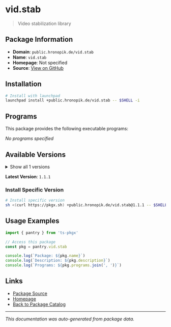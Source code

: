 # vid.stab

> Video stabilization library

## Package Information

- **Domain**: `public.hronopik.de/vid.stab`
- **Name**: `vid.stab`
- **Homepage**: Not specified
- **Source**: [View on GitHub](https://github.com/pkgxdev/pantry/tree/main/projects/public.hronopik.de/vid.stab/package.yml)

## Installation

```bash
# Install with launchpad
launchpad install +public.hronopik.de/vid.stab -- $SHELL -i
```

## Programs

This package provides the following executable programs:

*No programs specified*

## Available Versions

<details>
<summary>Show all 1 versions</summary>

- `1.1.1`

</details>

**Latest Version**: `1.1.1`

### Install Specific Version

```bash
# Install specific version
sh <(curl https://pkgx.sh) +public.hronopik.de/vid.stab@1.1.1 -- $SHELL -i
```

## Usage Examples

```typescript
import { pantry } from 'ts-pkgx'

// Access this package
const pkg = pantry.vid.stab

console.log(`Package: ${pkg.name}`)
console.log(`Description: ${pkg.description}`)
console.log(`Programs: ${pkg.programs.join(', ')}`)
```

## Links

- [Package Source](https://github.com/pkgxdev/pantry/tree/main/projects/public.hronopik.de/vid.stab/package.yml)
- [Homepage](#)
- [Back to Package Catalog](../package-catalog.md)

---

*This documentation was auto-generated from package data.*
